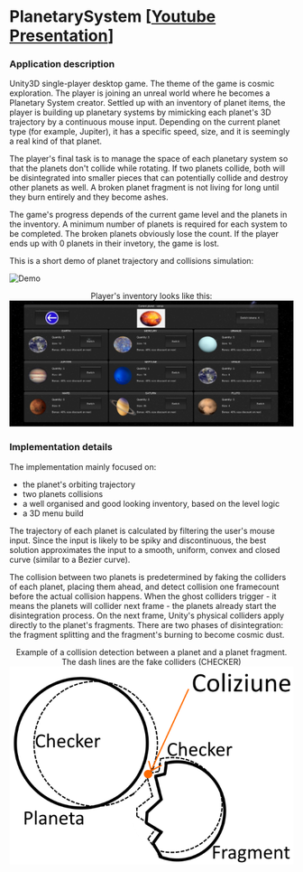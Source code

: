 # PlanetarySystem [[Youtube Presentation](https://www.youtube.com/watch?v=nmisIYMvPkU)]

<h3> Application description </h3>

Unity3D single-player desktop game.
The theme of the game is cosmic exploration. The player is joining an unreal world where he becomes a Planetary System creator. Settled up with an inventory of planet items, the player is building up planetary systems by mimicking each planet's 3D trajectory by a continuous mouse input. Depending on the current planet type (for example, Jupiter), it has a specific speed, size, and it is seemingly a real kind of that planet.

The player's final task is to manage the space of each planetary system so that the planets don't collide while rotating. If two planets collide, both will be disintegrated into smaller pieces that can potentially collide and destroy other planets as well. A broken planet fragment is not living for long until they burn entirely and they become ashes.

The game's progress depends of the current game level and the planets in the inventory. A minimum number of planets is required for each system to be completed. The broken planets obviously lose the count. If the player ends up with 0 planets in their invetory, the game is lost.

This is a short demo of planet trajectory and collisions simulation:

![Demo](https://github.com/BogdanPolitic/Demos/blob/main/Planetary-System-demo.gif?raw=true)

<p align="center">
  Player's inventory looks like this:
  
  <img src="https://github.com/BogdanPolitic/Demos/blob/main/PlanetInventory.jpg" />
</p>

<h3> Implementation details </h3>

The implementation mainly focused on:
- the planet's orbiting trajectory
- two planets collisions
- a well organised and good looking inventory, based on the level logic
- a 3D menu build

The trajectory of each planet is calculated by filtering the user's mouse input. Since the input is likely to be spiky and discontinuous, the best solution approximates the input to a smooth, uniform, convex and closed curve (similar to a Bezier curve).

The collision between two planets is predetermined by faking the colliders of each planet, placing them ahead, and detect collision one framecount before the actual collision happens. When the ghost colliders trigger - it means the planets will collider next frame - the planets already start the disintegration process. On the next frame, Unity's physical colliders apply directly to the planet's fragments. There are two phases of disintegration: the fragment splitting and the fragment's burning to become cosmic dust.

<p align="center">
  Example of a collision detection between a planet and a planet fragment. The dash lines are the fake colliders (CHECKER)
  <img src="https://github.com/BogdanPolitic/Demos/blob/main/ciocnire_planeta_fragment.png" />
</p>
